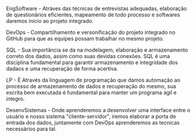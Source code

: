 EngSoftware - Atráves das técnicas de entrevistas adequadas, elaboração de questionários eficientes, mapeamento de todo processo e softwares daremos início ao projeto integrado.

DevOps - Compartilhamento e versonificação do projeto integrado no GitHub para que as equipes possam trabalhar no mesmo projeto.

SQL - Sua importância se da na modelagem, elaboração e armazenamento correto dos dados, assim como suas devidas conexões. SQL é uma disciplina fundamental para garantir armazenamento e integridade dos dadaos e uma recuperação de forma acertiva.

LP - É Através da linguagem de programação que damos automação ao processo de armazenamento de dados e recuperação do mesmo, sua escrita bem executada é fundamental para manter um programa ágil e integro.

DesenvSistemas - Onde aprenderemos a desenvolver uma interface entre o usuário e nosso sistema "cliente-servidor", iremos elaborar a porta de entrada dos dados, juntamente com DevOps aprenderemos as tecnicas necessários para tal.
